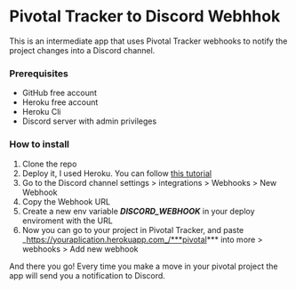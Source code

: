 # Pivotal Tracker to Discord Webhhok

This is an intermediate app that uses Pivotal Tracker webhooks to notify the project changes into a Discord channel. 

### Prerequisites 

- GitHub free account
- Heroku free account
- Heroku Cli
- Discord server with admin privileges

### How to install

1. Clone the repo
2. Deploy it, I used Heroku. You can follow [this tutorial](https://dev.to/ms314006/deploy-your-deno-apps-to-heroku-375h)
3. Go to the Discord channel settings > integrations > Webhooks > New Webhook
3. Copy the Webhook URL
4. Create a new env variable ***DISCORD_WEBHOOK*** in your deploy enviroment with the URL
5. Now you can go to your project in Pivotal Tracker, and paste _https://youraplication.herokuapp.com_/***pivotal*** into more > webhooks > Add new webhook

And there you go! Every time you make a move in your pivotal project the app will send you a notification to Discord.

